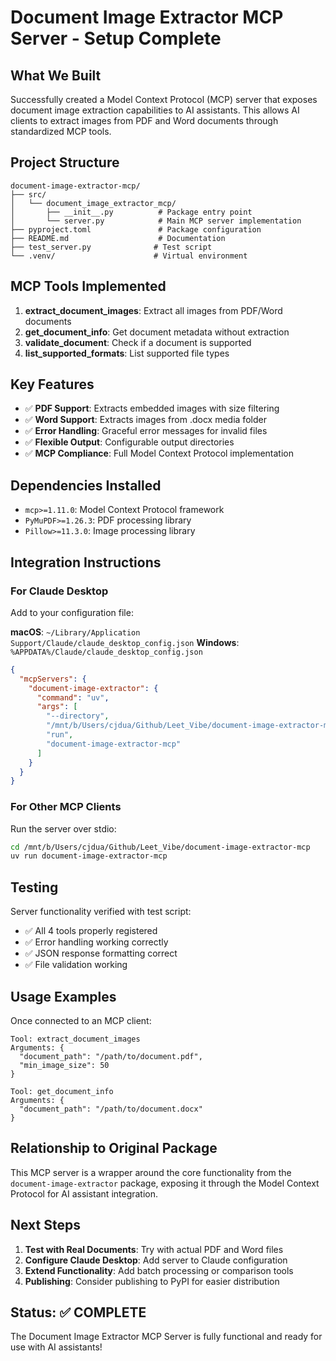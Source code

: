 # Document Image Extractor MCP Server - Setup Complete

## What We Built

Successfully created a Model Context Protocol (MCP) server that exposes document image extraction capabilities to AI assistants. This allows AI clients to extract images from PDF and Word documents through standardized MCP tools.

## Project Structure

```
document-image-extractor-mcp/
├── src/
│   └── document_image_extractor_mcp/
│       ├── __init__.py          # Package entry point
│       └── server.py            # Main MCP server implementation
├── pyproject.toml               # Package configuration
├── README.md                    # Documentation
├── test_server.py              # Test script
└── .venv/                      # Virtual environment
```

## MCP Tools Implemented

1. **extract_document_images**: Extract all images from PDF/Word documents
2. **get_document_info**: Get document metadata without extraction
3. **validate_document**: Check if a document is supported
4. **list_supported_formats**: List supported file types

## Key Features

- ✅ **PDF Support**: Extracts embedded images with size filtering
- ✅ **Word Support**: Extracts images from .docx media folder
- ✅ **Error Handling**: Graceful error messages for invalid files
- ✅ **Flexible Output**: Configurable output directories
- ✅ **MCP Compliance**: Full Model Context Protocol implementation

## Dependencies Installed

- `mcp>=1.11.0`: Model Context Protocol framework
- `PyMuPDF>=1.26.3`: PDF processing library
- `Pillow>=11.3.0`: Image processing library

## Integration Instructions

### For Claude Desktop

Add to your configuration file:

**macOS**: `~/Library/Application Support/Claude/claude_desktop_config.json`
**Windows**: `%APPDATA%/Claude/claude_desktop_config.json`

```json
{
  "mcpServers": {
    "document-image-extractor": {
      "command": "uv",
      "args": [
        "--directory",
        "/mnt/b/Users/cjdua/Github/Leet_Vibe/document-image-extractor-mcp",
        "run",
        "document-image-extractor-mcp"
      ]
    }
  }
}
```

### For Other MCP Clients

Run the server over stdio:
```bash
cd /mnt/b/Users/cjdua/Github/Leet_Vibe/document-image-extractor-mcp
uv run document-image-extractor-mcp
```

## Testing

Server functionality verified with test script:
- ✅ All 4 tools properly registered
- ✅ Error handling working correctly
- ✅ JSON response formatting correct
- ✅ File validation working

## Usage Examples

Once connected to an MCP client:

```
Tool: extract_document_images
Arguments: {
  "document_path": "/path/to/document.pdf",
  "min_image_size": 50
}

Tool: get_document_info  
Arguments: {
  "document_path": "/path/to/document.docx"
}
```

## Relationship to Original Package

This MCP server is a wrapper around the core functionality from the `document-image-extractor` package, exposing it through the Model Context Protocol for AI assistant integration.

## Next Steps

1. **Test with Real Documents**: Try with actual PDF and Word files
2. **Configure Claude Desktop**: Add server to Claude configuration
3. **Extend Functionality**: Add batch processing or comparison tools
4. **Publishing**: Consider publishing to PyPI for easier distribution

## Status: ✅ COMPLETE

The Document Image Extractor MCP Server is fully functional and ready for use with AI assistants!
